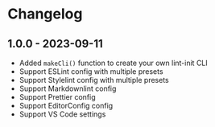 # Changelog

## 1.0.0 - 2023-09-11

- Added `makeCli()` function to create your own lint-init CLI
- Support ESLint config with multiple presets
- Support Stylelint config with multiple presets
- Support Markdownlint config
- Support Prettier config
- Support EditorConfig config
- Support VS Code settings
